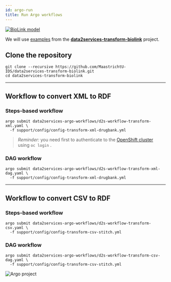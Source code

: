 ```yaml
---
id: argo-run
title: Run Argo workflows
---
```


[![BioLink model](/data2services/img/biolink-logo.png)](https://github.com/MaastrichtU-IDS/data2services-transform-biolink)

We will use [examples](https://github.com/MaastrichtU-IDS/data2services-transform-biolink/tree/master/support/config) from the [**data2services-transform-biolink**](https://github.com/MaastrichtU-IDS/data2services-transform-biolink) project.

## Clone the repository

```shell
git clone --recursive https://github.com/MaastrichtU-IDS/data2services-transform-biolink.git
cd data2services-transform-biolink
```

---

## Workflow to convert XML to RDF

### Steps-based workflow

```shell
argo submit data2services-argo-workflows/d2s-workflow-transform-xml.yaml \
  -f support/config/config-transform-xml-drugbank.yml
```

> *Reminder:* you need first to authenticate to the [OpenShift cluster](https://app.dsri.unimaas.nl:8443/) using `oc login` .

### DAG workflow

```shell
argo submit data2services-argo-workflows/d2s-workflow-transform-xml-dag.yaml \
  -f support/config/config-transform-xml-drugbank.yml
```

---

## Workflow to convert CSV to RDF

### Steps-based workflow

```shell
argo submit data2services-argo-workflows/d2s-workflow-transform-csv.yaml \
  -f support/config/config-transform-csv-stitch.yml
```

### DAG workflow

```shell
argo submit data2services-argo-workflows/d2s-workflow-transform-csv-dag.yaml \
  -f support/config/config-transform-csv-stitch.yml
```

![Argo project](/data2services/img/argo-logo.png)
